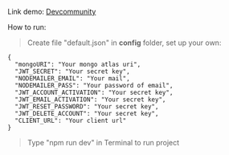 Link demo: [Devcommunity](https://mydevcomm.herokuapp.com/)

How to run:

> Create file "default.json" in **config** folder, set up your own:

```
{
  "mongoURI": "Your mongo atlas uri",
  "JWT_SECRET": "Your secret key",
  "NODEMAILER_EMAIL": "Your mail",
  "NODEMAILER_PASS": "Your password of email",
  "JWT_ACCOUNT_ACTIVATION": "Your secret key",
  "JWT_EMAIL_ACTIVATION": "Your secret key",
  "JWT_RESET_PASSWORD": "Your secret key",
  "JWT_DELETE_ACCOUNT": "Your secret key",
  "CLIENT_URL": "Your client url"
}
```

> Type "npm run dev" in Terminal to run project
